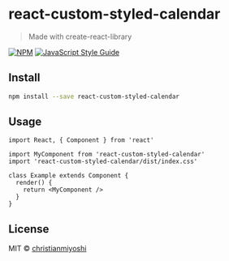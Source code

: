 # react-custom-styled-calendar

> Made with create-react-library

[![NPM](https://img.shields.io/npm/v/react-custom-styled-calendar.svg)](https://www.npmjs.com/package/react-custom-styled-calendar) [![JavaScript Style Guide](https://img.shields.io/badge/code_style-standard-brightgreen.svg)](https://standardjs.com)

## Install

```bash
npm install --save react-custom-styled-calendar
```

## Usage

```tsx
import React, { Component } from 'react'

import MyComponent from 'react-custom-styled-calendar'
import 'react-custom-styled-calendar/dist/index.css'

class Example extends Component {
  render() {
    return <MyComponent />
  }
}
```

## License

MIT © [christianmiyoshi](https://github.com/christianmiyoshi)
